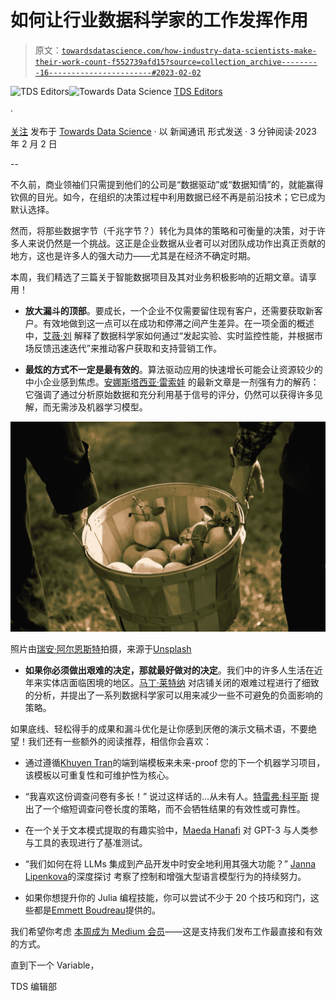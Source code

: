 # 如何让行业数据科学家的工作发挥作用

> 原文：[`towardsdatascience.com/how-industry-data-scientists-make-their-work-count-f552739afd15?source=collection_archive---------16-----------------------#2023-02-02`](https://towardsdatascience.com/how-industry-data-scientists-make-their-work-count-f552739afd15?source=collection_archive---------16-----------------------#2023-02-02)

[](https://towardsdatascience.medium.com/?source=post_page-----f552739afd15--------------------------------)![TDS Editors](https://towardsdatascience.medium.com/?source=post_page-----f552739afd15--------------------------------)[](https://towardsdatascience.com/?source=post_page-----f552739afd15--------------------------------)![Towards Data Science](https://towardsdatascience.com/?source=post_page-----f552739afd15--------------------------------) [TDS Editors](https://towardsdatascience.medium.com/?source=post_page-----f552739afd15--------------------------------)

·

[关注](https://medium.com/m/signin?actionUrl=https%3A%2F%2Fmedium.com%2F_%2Fsubscribe%2Fuser%2F7e12c71dfa81&operation=register&redirect=https%3A%2F%2Ftowardsdatascience.com%2Fhow-industry-data-scientists-make-their-work-count-f552739afd15&user=TDS+Editors&userId=7e12c71dfa81&source=post_page-7e12c71dfa81----f552739afd15---------------------post_header-----------) 发布于 [Towards Data Science](https://towardsdatascience.com/?source=post_page-----f552739afd15--------------------------------) · 以 新闻通讯 形式发送 · 3 分钟阅读·2023 年 2 月 2 日[](https://medium.com/m/signin?actionUrl=https%3A%2F%2Fmedium.com%2F_%2Fvote%2Ftowards-data-science%2Ff552739afd15&operation=register&redirect=https%3A%2F%2Ftowardsdatascience.com%2Fhow-industry-data-scientists-make-their-work-count-f552739afd15&user=TDS+Editors&userId=7e12c71dfa81&source=-----f552739afd15---------------------clap_footer-----------)

--

[](https://medium.com/m/signin?actionUrl=https%3A%2F%2Fmedium.com%2F_%2Fbookmark%2Fp%2Ff552739afd15&operation=register&redirect=https%3A%2F%2Ftowardsdatascience.com%2Fhow-industry-data-scientists-make-their-work-count-f552739afd15&source=-----f552739afd15---------------------bookmark_footer-----------)

不久前，商业领袖们只需提到他们的公司是“数据驱动”或“数据知情”的，就能赢得钦佩的目光。如今，在组织的决策过程中利用数据已经不再是前沿技术；它已成为默认选择。

然而，将那些数据字节（千兆字节？）转化为具体的策略和可衡量的决策，对于许多人来说仍然是一个挑战。这正是企业数据从业者可以对团队成功作出真正贡献的地方，这也是许多人的强大动力——尤其是在经济不确定时期。

本周，我们精选了三篇关于智能数据项目及其对业务积极影响的近期文章。请享用！

+   **放大漏斗的顶部**。要成长，一个企业不仅需要留住现有客户，还需要获取新客户。有效地做到这一点可以在成功和停滞之间产生差异。在一项全面的概述中，[艾薇·刘](https://medium.com/u/71fa5614d897?source=post_page-----f552739afd15--------------------------------) 解释了数据科学家如何通过“发起实验、实时监控性能，并根据市场反馈迅速迭代”来推动客户获取和支持营销工作。

+   **最炫的方式不一定是最有效的**。算法驱动应用的快速增长可能会让资源较少的中小企业感到焦虑。[安娜斯塔西亚·雷索娃](https://medium.com/u/6a4ac211e98b?source=post_page-----f552739afd15--------------------------------) 的最新文章是一剂强有力的解药：它强调了通过分析原始数据和充分利用基于信号的评分，仍然可以获得许多见解，而无需涉及机器学习模型。

![](img/e67ea70fc641b94b9f8bf175bcc01d10.png)

照片由[瑞安·阿尔恩斯特](https://unsplash.com/@ryanarnst?utm_source=medium&utm_medium=referral)拍摄，来源于[Unsplash](https://unsplash.com/?utm_source=medium&utm_medium=referral)

+   **如果你必须做出艰难的决定，那就最好做对的决定**。我们中的许多人生活在近年来实体店面临困境的地区。[马丁·莱特纳](https://medium.com/u/b910204cd9bf?source=post_page-----f552739afd15--------------------------------) 对店铺关闭的艰难过程进行了细致的分析，并提出了一系列数据科学家可以用来减少一些不可避免的负面影响的策略。

如果底线、轻松得手的成果和漏斗优化是让你感到厌倦的演示文稿术语，不要绝望！我们还有一些额外的阅读推荐，相信你会喜欢：

+   通过遵循[Khuyen Tran](https://medium.com/u/84a02493194a?source=post_page-----f552739afd15--------------------------------)的端到端模板来未来-proof 您的下一个机器学习项目，该模板以可重复性和可维护性为核心。

+   “我喜欢这份调查问卷有多长！” 说过这样话的…从未有人。[特雷弗·科平斯](https://medium.com/u/88581b94ffb?source=post_page-----f552739afd15--------------------------------) 提出了一个缩短调查问卷长度的策略，而不会牺牲结果的有效性或可靠性。

+   在一个关于文本模式提取的有趣实验中，[Maeda Hanafi](https://medium.com/u/a5bd797bb02?source=post_page-----f552739afd15--------------------------------) 对 GPT-3 与人类参与工具的表现进行了基准测试。

+   “我们如何在将 LLMs 集成到产品开发中时安全地利用其强大功能？” [Janna Lipenkova](https://medium.com/u/f215f8e427a2?source=post_page-----f552739afd15--------------------------------)的深度探讨 考察了控制和增强大型语言模型行为的持续努力。

+   如果你想提升你的 Julia 编程技能，你可以尝试不少于 20 个技巧和窍门，这些都是[Emmett Boudreau](https://medium.com/u/ea170050148c?source=post_page-----f552739afd15--------------------------------)提供的。

我们希望你考虑 [本周成为 Medium 会员](https://bit.ly/tds-membership)——这是支持我们发布工作最直接和有效的方式。

直到下一个 Variable，

TDS 编辑部
